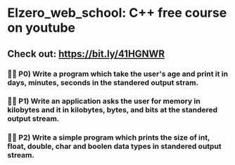 # Elzero_web_school: C++ free course on youtube
## Check out: https://bit.ly/41HGNWR

### 🕵️‍♂️ P0) Write a program which take the user's age and print it in days, minutes, seconds in the standered output stram.

### 🕵️‍♂️ P1) Write an application asks the user for memory in kilobytes and it in kilobytes, bytes, and bits at the standered output stream.

### 🕵️‍♂️ P2) Write a simple program which prints the size of int, float, double, char and boolen data types in standered output stream.
